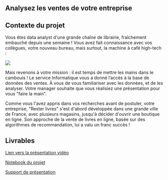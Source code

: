 ## Analysez les ventes de votre entreprise

## Contexte du projet

Vous êtes data analyst d'une grande chaîne de librairie, fraîchement embauché depuis une semaine ! Vous avez fait connaissance avec vos collègues, votre nouveau bureau, mais surtout, la machine à café high-tech :

<img src="https://raw.githubusercontent.com/jeremy-vangansberg/jeremy-vangansberg.github.io/master/images/p4-image.png"/>

Mais revenons à votre mission : il est temps de mettre les mains dans le cambouis ! Le service Informatique vous a donné l’accès à la base de données des ventes. À vous de vous familiariser avec les données, et de les analyser. Votre manager souhaite que vous réalisiez une présentation pour vous "faire la main".

Comme vous l'avez appris dans vos recherches avant de postuler, votre entreprise, "Rester livres" s'est d'abord développée dans une grande ville de France, avec plusieurs magasins, jusqu'à décider d'ouvrir une boutique en ligne. Son approche de la vente de livres en ligne, basée sur des algorithmes de recommandation, lui a valu un franc succès !

## Livrables

[Lien vers la présentation vidéo](https://youtu.be/o_NgRmv8cZ4)

[Notebook du projet](https://nbviewer.org/github/jeremy-vangansberg/jeremy-vangansberg.github.io/blob/master/notebooks/da_p4.ipynb)

[Support de présentation](/pdf/da_p4.pdf)
